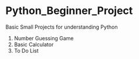 # Python_Beginner_Project
Basic Small Projects for understanding Python 
1. Number Guessing Game
2. Basic Calculator
3. To Do List
